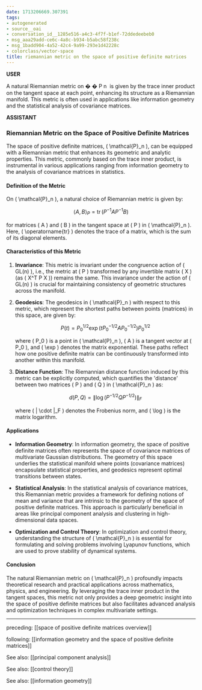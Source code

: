```yaml
---
date: 1713206669.307391
tags:
- autogenerated
- source__oai
- conversation_id__1285e516-a4c3-4f7f-b1ef-72ddedeebeb0
- msg_aaa29add-ce6c-4a8c-b934-b5abc58f238c
- msg_1badd904-4a52-42c4-9a99-293e1d42228c
- colorclass/vector-space
title: riemannian metric on the space of positive definite matrices
---
```


**USER**

A natural Riemannian metric on 
�
�
P 
n
​
  is given by the trace inner product on the tangent space at each point, enhancing its structure as a Riemannian manifold. This metric is often used in applications like information geometry and the statistical analysis of covariance matrices.


**ASSISTANT**

### Riemannian Metric on the Space of Positive Definite Matrices

The space of positive definite matrices, \( \mathcal{P}_n \), can be equipped with a Riemannian metric that enhances its geometric and analytic properties. This metric, commonly based on the trace inner product, is instrumental in various applications ranging from information geometry to the analysis of covariance matrices in statistics.

#### Definition of the Metric

On \( \mathcal{P}_n \), a natural choice of Riemannian metric is given by:

$$
\langle A, B \rangle_P = \operatorname{tr}(P^{-1} A P^{-1} B)
$$

for matrices \( A \) and \( B \) in the tangent space at \( P \) in \( \mathcal{P}_n \). Here, \( \operatorname{tr} \) denotes the trace of a matrix, which is the sum of its diagonal elements.

#### Characteristics of this Metric

1. **Invariance**: This metric is invariant under the congruence action of \( GL(n) \), i.e., the metric at \( P \) transformed by any invertible matrix \( X \) (as \( X^T P X \)) remains the same. This invariance under the action of \( GL(n) \) is crucial for maintaining consistency of geometric structures across the manifold.

2. **Geodesics**: The geodesics in \( \mathcal{P}_n \) with respect to this metric, which represent the shortest paths between points (matrices) in this space, are given by:

   $$
   P(t) = P_0^{1/2} \exp(t P_0^{-1/2} A P_0^{-1/2}) P_0^{1/2}
   $$

   where \( P_0 \) is a point in \( \mathcal{P}_n \), \( A \) is a tangent vector at \( P_0 \), and \( \exp \) denotes the matrix exponential. These paths reflect how one positive definite matrix can be continuously transformed into another within this manifold.

3. **Distance Function**: The Riemannian distance function induced by this metric can be explicitly computed, which quantifies the 'distance' between two matrices \( P \) and \( Q \) in \( \mathcal{P}_n \) as:

   $$
   d(P, Q) = \left\| \log(P^{-1/2} Q P^{-1/2}) \right\|_F
   $$

   where \( \| \cdot \|_F \) denotes the Frobenius norm, and \( \log \) is the matrix logarithm.

#### Applications

- **Information Geometry**: In information geometry, the space of positive definite matrices often represents the space of covariance matrices of multivariate Gaussian distributions. The geometry of this space underlies the statistical manifold where points (covariance matrices) encapsulate statistical properties, and geodesics represent optimal transitions between states.

- **Statistical Analysis**: In the statistical analysis of covariance matrices, this Riemannian metric provides a framework for defining notions of mean and variance that are intrinsic to the geometry of the space of positive definite matrices. This approach is particularly beneficial in areas like principal component analysis and clustering in high-dimensional data spaces.

- **Optimization and Control Theory**: In optimization and control theory, understanding the structure of \( \mathcal{P}_n \) is essential for formulating and solving problems involving Lyapunov functions, which are used to prove stability of dynamical systems.

#### Conclusion

The natural Riemannian metric on \( \mathcal{P}_n \) profoundly impacts theoretical research and practical applications across mathematics, physics, and engineering. By leveraging the trace inner product in the tangent spaces, this metric not only provides a deep geometric insight into the space of positive definite matrices but also facilitates advanced analysis and optimization techniques in complex multivariate settings.


---

preceding: [[space of positive definite matrices overview]]  


following: [[information geometry and the space of positive definite matrices]]

See also: [[principal component analysis]]


See also: [[control theory]]


See also: [[information geometry]]